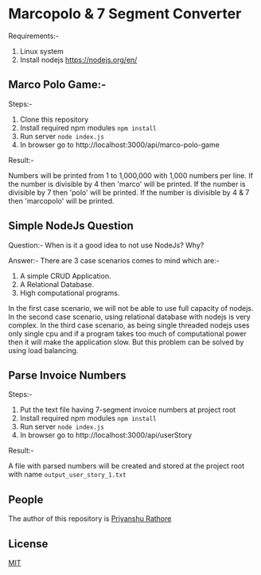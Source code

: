 # Marcopolo & 7 Segment Converter
Requirements:-
1. Linux system
2. Install nodejs https://nodejs.org/en/

## Marco Polo Game:-
Steps:-
1. Clone this repository
2. Install required npm modules `npm install`
3. Run server `node index.js`
4. In browser go to http://localhost:3000/api/marco-polo-game

Result:-

Numbers will be printed from 1 to 1,000,000 with 1,000 numbers per line. If the number is divisible by 4 then 'marco' will be printed. If the number is divisible by 7 then 'polo' will be printed. If the number is divisible by 4 & 7 then 'marcopolo' will be printed.

## Simple NodeJs Question
Question:- When is it a good idea to not use NodeJs? Why?

Answer:- There are 3 case scenarios comes to mind which are:-
1. A simple CRUD Application.
2. A Relational Database.
3. High computational programs.

In the first case scenario, we will not be able to use full capacity of nodejs.
In the second case scenario, using relational database with nodejs is very complex.
In the third case scenario, as being single threaded nodejs uses only single cpu and if a program takes too much of computational power then it will make the application slow. But this problem can be solved by using load balancing.

## Parse Invoice Numbers
Steps:-
1. Put the text file having 7-segment invoice numbers at project root
2. Install required npm modules `npm install`
3. Run server `node index.js`
4. In browser go to http://localhost:3000/api/userStory

Result:-

A file with parsed numbers will be created and stored at the project root with name `output_user_story_1.txt`



## People
The author of this repository is [Priyanshu Rathore](https://github.com/prathored)

## License

[MIT](LICENSE)